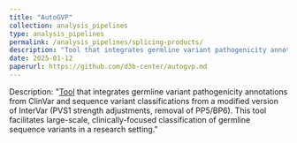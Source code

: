 ```yaml
---
title: "AutoGVP"
collection: analysis_pipelines
type: analysis_pipelines
permalink: /analysis_pipelines/splicing-products/
description: "Tool that integrates germline variant pathogenicity annotations from ClinVar and sequence variant classifications from a modified version of InterVar (PVS1 strength adjustments, removal of PP5/BP6). This tool facilitates large-scale, clinically-focused classification of germline sequence variants in a research setting."
date: 2025-01-12
paperurl: https://github.com/d3b-center/autogvp.md
---
```


Description: "[Tool](https://github.com/diskin-lab-chop/AutoGVP) that integrates germline variant pathogenicity annotations from ClinVar and sequence variant classifications from a modified version of InterVar (PVS1 strength adjustments, removal of PP5/BP6). This tool facilitates large-scale, clinically-focused classification of germline sequence variants in a research setting."
